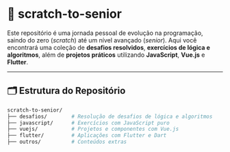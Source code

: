 # 🧠 scratch-to-senior

Este repositório é uma jornada pessoal de evolução na programação, saindo do zero (_scratch_) até um nível avançado (_senior_). Aqui você encontrará uma coleção de **desafios resolvidos**, **exercícios de lógica e algoritmos**, além de **projetos práticos** utilizando **JavaScript**, **Vue.js** e **Flutter**.

---

## 🗂 Estrutura do Repositório

```bash
scratch-to-senior/
├── desafios/        # Resolução de desafios de lógica e algoritmos
├── javascript/      # Exercícios com JavaScript puro
├── vuejs/           # Projetos e componentes com Vue.js
├── flutter/         # Aplicações com Flutter e Dart
├── outros/          # Conteúdos extras
